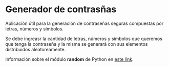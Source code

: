 # Generador de contrasñas

Aplicación útil para la generación de contraseñas seguras compuestas por letras, números y símbolos.

Se debe ingreasr la cantidad de letras, números y símbolos que queremos que tenga la contraseña y la misma se generará con sus elementos distribuidos aleatoreamente.

Información sobre el módulo **random** de Python en [este link](https://www.askpython.com/python-modules/python-random-module-generate-random-numbers-sequences).